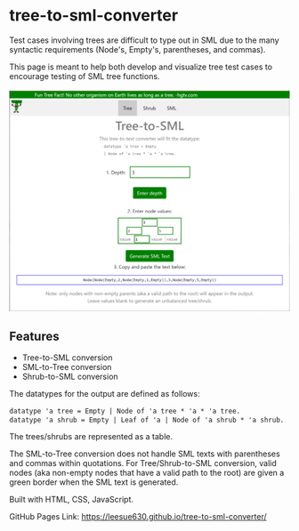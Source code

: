 # tree-to-sml-converter
Test cases involving trees are difficult to type out in SML due to the many syntactic requirements (Node's, Empty's, parentheses, and commas).

This page is meant to help both develop and visualize tree test cases to encourage testing of SML tree functions.
<br />
<br />
<img src="treesite.png" width="600">

## Features
- Tree-to-SML conversion
- SML-to-Tree conversion
- Shrub-to-SML conversion

The datatypes for the output are defined as follows:
```
datatype 'a tree = Empty | Node of 'a tree * 'a * 'a tree.
datatype 'a shrub = Empty | Leaf of 'a | Node of 'a shrub * 'a shrub.
```
The trees/shrubs are represented as a table.

The SML-to-Tree conversion does not handle SML texts with parentheses and commas within quotations.
For Tree/Shrub-to-SML conversion, valid nodes (aka non-empty nodes that have a valid path to the root) are given a green border when the SML text is generated.

Built with HTML, CSS, JavaScript.

GitHub Pages Link: https://leesue630.github.io/tree-to-sml-converter/

